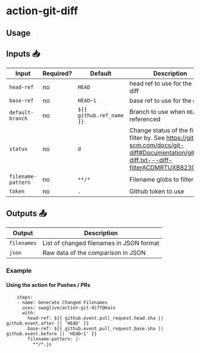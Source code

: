 # action-git-diff

## Usage

## Inputs 📥

| Input | Required? | Default | Description |
| ----- | --------- | ------- | ----------- |
| `head-ref` | no | `HEAD` | head ref to use for the git diff |
| `base-ref` | no | `HEAD~1` | base ref to use for the git diff |
| `default-branch` | no | `${{ github.ref_name }}` | Branch to use when `HEAD` is referenced |
| `status` | no | `d` | Change status of the files to filter by. See https://git-scm.com/docs/git-diff#Documentation/git-diff.txt---diff-filterACDMRTUXB82308203  |
| `filename-pattern` | no | `**/*` | Filename globs to filter by |
| `token` | no | `.` | Github token to use |

## Outputs 📤

| Output | Description |
| ------ | ----------- |
| `filenames` | List of changed filenames in JSON format |
| `json` | Raw data of the comparison in JSON |

### Example

#### Using the action for Pushes / PRs
```
    steps:
    - name: Generate Changed Filenames
      uses: swaglive/action-git-diff@main
      with:
        head-ref: ${{ github.event.pull_request.head.sha || github.event.after || 'HEAD' }}
        base-ref: ${{ github.event.pull_request.base.sha || github.event.before || 'HEAD~1' }}
        filename-pattern: |-
          **/*.js
```
